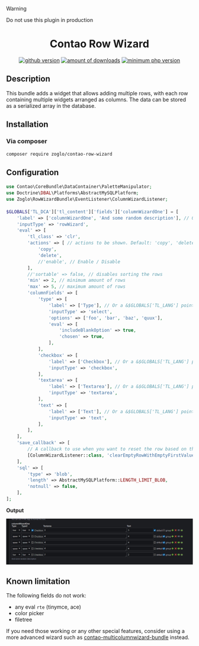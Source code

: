 > [!WARNING]
> Do not use this plugin in production

<h1 align="center">Contao Row Wizard</h1>
<p align="center">
    <a href="https://github.com/zoglo/contao-row-wizard"><img src="https://img.shields.io/github/v/release/zoglo/contao-row-wizard" alt="github version"/></a>
    <a href="https://packagist.org/packages/zoglo/contao-row-wizard"><img src="https://img.shields.io/packagist/dt/zoglo/contao-row-wizard?color=f47c00" alt="amount of downloads"/></a>
    <a href="https://packagist.org/packages/zoglo/contao-row-wizard"><img src="https://img.shields.io/packagist/dependency-v/zoglo/contao-row-wizard/php?color=474A8A" alt="minimum php version"></a>
</p>

## Description

This bundle adds a widget that allows adding multiple rows, with each row containing multiple widgets arranged as columns. The data can be stored as a serialized array in the database.

## Installation

### Via composer

```
composer require zoglo/contao-row-wizard
```

## Configuration

```php
use Contao\CoreBundle\DataContainer\PaletteManipulator;
use Doctrine\DBAL\Platforms\AbstractMySQLPlatform;
use Zoglo\RowWizardBundle\EventListener\ColumnWizardListener;

$GLOBALS['TL_DCA']['tl_content']['fields']['columnWizardOne'] = [
    'label' => ['columnWizardOne', 'And some random description'], // Or a &$GLOBALS['TL_LANG'] pointer
    'inputType' => 'rowWizard',
    'eval' => [
        'tl_class' => 'clr',
        'actions' => [ // actions to be shown. Default: 'copy', 'delete' // 'edit' does not work yet
            'copy',
            'delete',
            //'enable', // Enable / Disable
        ],
        //'sortable' => false, // disables sorting the rows
        'min' => 2, // minimum amount of rows
        'max' => 5, // maximum amount of rows
        'columnFields' => [
            'type' => [
                'label' => ['Type'], // Or a &$GLOBALS['TL_LANG'] pointer
                'inputType' => 'select',
                'options' => ['foo', 'bar', 'baz', 'quux'],
                'eval' => [
                    'includeBlankOption' => true,
                    'chosen' => true,
                ],
            ],
            'checkbox' => [
                'label' => ['Checkbox'], // Or a &$GLOBALS['TL_LANG'] pointer
                'inputType' => 'checkbox',
            ],
            'textarea' => [
                'label' => ['Textarea'], // Or a &$GLOBALS['TL_LANG'] pointer
                'inputType' => 'textarea',
            ],
            'text' => [
                'label' => ['Text'], // Or a &$GLOBALS['TL_LANG'] pointer
                'inputType' => 'text',
            ],
        ],
    ],
    'save_callback' => [
        // A callback to use when you want to reset the row based on the first value being empty
        [ColumnWizardListener::class, 'clearEmptyRowWithEmptyFirstValue'],
    ],
    'sql' => [
        'type' => 'blob',
        'length' => AbstractMySQLPlatform::LENGTH_LIMIT_BLOB,
        'notnull' => false,
    ],
];

```

**Output**

![Rendered example of the row wizard based on the configuration](/docs/images/rowWizard.jpg)

## Known limitation

The following fields do not work:

- any eval `rte` (tinymce, ace)
- color picker
- filetree

If you need those working or any other special features, consider using a more advanced wizard such as [contao-multicolumnwizard-bundle](https://github.com/menatwork/contao-multicolumnwizard-bundle) instead.
